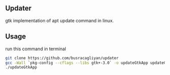 ## Updater

gtk implementation of apt update command in linux.

## Usage

run this command in terminal

```sh
git clone https://github.com/busracagliyan/updater
gcc -Wall `pkg-config --cflags --libs gtk+-3.0` -o updateGtkApp updateGtkApp.c `pkg-config --cflags --libs gtk+-3.0` -export-dynamic
./updateGtkApp
```
